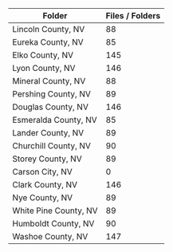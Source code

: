 | Folder                |   Files / Folders |
|-----------------------|-------------------|
| Lincoln County, NV    |                88 |
| Eureka County, NV     |                85 |
| Elko County, NV       |               145 |
| Lyon County, NV       |               146 |
| Mineral County, NV    |                88 |
| Pershing County, NV   |                89 |
| Douglas County, NV    |               146 |
| Esmeralda County, NV  |                85 |
| Lander County, NV     |                89 |
| Churchill County, NV  |                90 |
| Storey County, NV     |                89 |
| Carson City, NV       |                 0 |
| Clark County, NV      |               146 |
| Nye County, NV        |                89 |
| White Pine County, NV |                89 |
| Humboldt County, NV   |                90 |
| Washoe County, NV     |               147 |